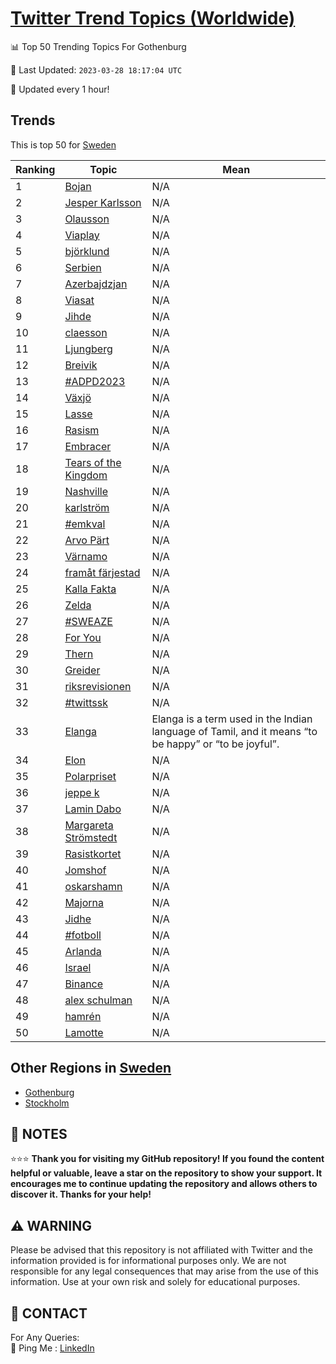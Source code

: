 [Twitter Trend Topics (Worldwide)](https://github.com/ErcinDedeoglu/Twitter-Trend-Topics)
==========


📊 Top 50 Trending Topics For Gothenburg

📆 Last Updated: `2023-03-28 18:17:04 UTC`

🔧 Updated every 1 hour!


## Trends

This is top 50 for [Sweden](</Sweden>)

| Ranking | Topic | Mean |
| ------- | ------------ | ------------ |
| 1 | [Bojan](http://twitter.com/search?q=Bojan) | N/A |
| 2 | [Jesper Karlsson](http://twitter.com/search?q=Jesper+Karlsson) | N/A |
| 3 | [Olausson](http://twitter.com/search?q=Olausson) | N/A |
| 4 | [Viaplay](http://twitter.com/search?q=Viaplay) | N/A |
| 5 | [björklund](http://twitter.com/search?q=bj%c3%b6rklund) | N/A |
| 6 | [Serbien](http://twitter.com/search?q=Serbien) | N/A |
| 7 | [Azerbajdzjan](http://twitter.com/search?q=Azerbajdzjan) | N/A |
| 8 | [Viasat](http://twitter.com/search?q=Viasat) | N/A |
| 9 | [Jihde](http://twitter.com/search?q=Jihde) | N/A |
| 10 | [claesson](http://twitter.com/search?q=claesson) | N/A |
| 11 | [Ljungberg](http://twitter.com/search?q=Ljungberg) | N/A |
| 12 | [Breivik](http://twitter.com/search?q=Breivik) | N/A |
| 13 | [#ADPD2023](http://twitter.com/search?q=%23ADPD2023) | N/A |
| 14 | [Växjö](http://twitter.com/search?q=V%c3%a4xj%c3%b6) | N/A |
| 15 | [Lasse](http://twitter.com/search?q=Lasse) | N/A |
| 16 | [Rasism](http://twitter.com/search?q=Rasism) | N/A |
| 17 | [Embracer](http://twitter.com/search?q=Embracer) | N/A |
| 18 | [Tears of the Kingdom](http://twitter.com/search?q=Tears+of+the+Kingdom) | N/A |
| 19 | [Nashville](http://twitter.com/search?q=Nashville) | N/A |
| 20 | [karlström](http://twitter.com/search?q=karlstr%c3%b6m) | N/A |
| 21 | [#emkval](http://twitter.com/search?q=%23emkval) | N/A |
| 22 | [Arvo Pärt](http://twitter.com/search?q=Arvo+P%c3%a4rt) | N/A |
| 23 | [Värnamo](http://twitter.com/search?q=V%c3%a4rnamo) | N/A |
| 24 | [framåt färjestad](http://twitter.com/search?q=fram%c3%a5t+f%c3%a4rjestad) | N/A |
| 25 | [Kalla Fakta](http://twitter.com/search?q=Kalla+Fakta) | N/A |
| 26 | [Zelda](http://twitter.com/search?q=Zelda) | N/A |
| 27 | [#SWEAZE](http://twitter.com/search?q=%23SWEAZE) | N/A |
| 28 | [For You](http://twitter.com/search?q=For+You) | N/A |
| 29 | [Thern](http://twitter.com/search?q=Thern) | N/A |
| 30 | [Greider](http://twitter.com/search?q=Greider) | N/A |
| 31 | [riksrevisionen](http://twitter.com/search?q=riksrevisionen) | N/A |
| 32 | [#twittssk](http://twitter.com/search?q=%23twittssk) | N/A |
| 33 | [Elanga](http://twitter.com/search?q=Elanga) | Elanga is a term used in the Indian language of Tamil, and it means “to be happy” or “to be joyful”. |
| 34 | [Elon](http://twitter.com/search?q=Elon) | N/A |
| 35 | [Polarpriset](http://twitter.com/search?q=Polarpriset) | N/A |
| 36 | [jeppe k](http://twitter.com/search?q=jeppe+k) | N/A |
| 37 | [Lamin Dabo](http://twitter.com/search?q=Lamin+Dabo) | N/A |
| 38 | [Margareta Strömstedt](http://twitter.com/search?q=Margareta+Str%c3%b6mstedt) | N/A |
| 39 | [Rasistkortet](http://twitter.com/search?q=Rasistkortet) | N/A |
| 40 | [Jomshof](http://twitter.com/search?q=Jomshof) | N/A |
| 41 | [oskarshamn](http://twitter.com/search?q=oskarshamn) | N/A |
| 42 | [Majorna](http://twitter.com/search?q=Majorna) | N/A |
| 43 | [Jidhe](http://twitter.com/search?q=Jidhe) | N/A |
| 44 | [#fotboll](http://twitter.com/search?q=%23fotboll) | N/A |
| 45 | [Arlanda](http://twitter.com/search?q=Arlanda) | N/A |
| 46 | [Israel](http://twitter.com/search?q=Israel) | N/A |
| 47 | [Binance](http://twitter.com/search?q=Binance) | N/A |
| 48 | [alex schulman](http://twitter.com/search?q=alex+schulman) | N/A |
| 49 | [hamrén](http://twitter.com/search?q=hamr%c3%a9n) | N/A |
| 50 | [Lamotte](http://twitter.com/search?q=Lamotte) | N/A |



## Other Regions in [Sweden](</Sweden>)

* [Gothenburg](</Sweden/Gothenburg.md>)
* [Stockholm](</Sweden/Stockholm.md>)



## 📝 NOTES

⭐⭐⭐ **Thank you for visiting my GitHub repository! If you found the content helpful or valuable, leave a star on the repository to show your support. It encourages me to continue updating the repository and allows others to discover it. Thanks for your help!**


## ⚠️ WARNING

Please be advised that this repository is not affiliated with Twitter and the information provided is for informational purposes only. We are not responsible for any legal consequences that may arise from the use of this information. Use at your own risk and solely for educational purposes.


## 📨 CONTACT

 For Any Queries:  
            🏓 Ping Me : [LinkedIn](https://www.linkedin.com/in/ercindedeoglu/)
